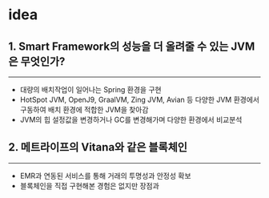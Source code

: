 # idea
## 1. Smart Framework의 성능을 더 올려줄 수 있는 JVM은 무엇인가?
---
- 대량의 배치작업이 일어나는 Spring 환경을 구현  
- HotSpot JVM, OpenJ9, GraalVM, Zing JVM, Avian 등 다양한 JVM 환경에서 구동하여 배치 환경에 적합한 JVM을 찾아감  
- JVM의 힙 설정값을 변경하거나 GC를 변경해가며 다양한 환경에서 비교분석

## 2. 메트라이프의 Vitana와 같은 블록체인
---
- EMR과 연동된 서비스를 통해 거래의 투명성과 안정성 확보
- 블록체인을 직접 구현해본 경험은 없지만 장점과 